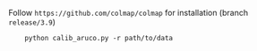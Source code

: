 Follow `https://github.com/colmap/colmap` for installation (branch `release/3.9`)

        python calib_aruco.py -r path/to/data
